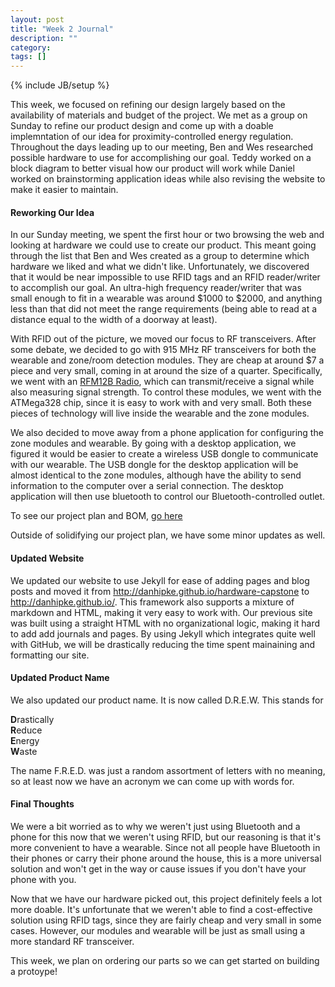 ```yaml
---
layout: post
title: "Week 2 Journal"
description: ""
category: 
tags: []
---
```

{% include JB/setup %}

This week, we focused on refining our design largely based on the availability of materials and budget of the project.  We met as a group on Sunday to refine our product design and come up with a doable implemntation of our idea for proximity-controlled energy regulation.  Throughout the days leading up to our meeting, Ben and Wes researched possible hardware to use for accomplishing our goal.  Teddy worked on a block diagram to better visual how our product will work while Daniel worked on brainstorming application ideas while also revising the website to make it easier to maintain.

#### Reworking Our Idea
In our Sunday meeting, we spent the first hour or two browsing the web and looking at hardware we could use to create our product.  This meant going through the list that Ben and Wes created as a group to determine which hardware we liked and what we didn't like.  Unfortunately, we discovered that it would be near impossible to use RFID tags and an RFID reader/writer to accomplish our goal.  An ultra-high frequency reader/writer that was small enough to fit in a wearable was around $1000 to $2000, and anything less than that did not meet the range requirements (being able to read at a distance equal to the width of a doorway at least).

With RFID out of the picture, we moved our focus to RF transceivers.  After some debate, we decided to go with 915 MHz RF transceivers for both the wearable and zone/room detection modules.  They are cheap at around $7 a piece and very small, coming in at around the size of a quarter.  Specifically, we went with an <a href="http://moderndevice.com/product/rfm12b-radio/">RFM12B Radio</a>, which can transmit/receive a signal while also measuring signal strength.  To control these modules, we went with the ATMega328 chip, since it is easy to work with and very small.  Both these pieces of technology will live inside the wearable and the zone modules.

We also decided to move away from a phone application for configuring the zone modules and wearable.  By going with a desktop application, we figured it would be easier to create a wireless USB dongle to communicate with our wearable.  The USB dongle for the desktop application will be almost identical to the zone modules, although have the ability to send information to the computer over a serial connection.  The desktop application will then use bluetooth to control our Bluetooth-controlled outlet.

To see our project plan and BOM, <a href="http://danhipke.github.io/hardware-capstone">go here</a>

Outside of solidifying our project plan, we have some minor updates as well.

#### Updated Website
We updated our website to use Jekyll for ease of adding pages and blog posts and moved it from http://danhipke.github.io/hardware-capstone to http://danhipke.github.io/.  This framework also supports a mixture of markdown and HTML, making it very easy to work with.  Our previous site was built using a straight HTML with no organizational logic, making it hard to add add journals and pages.  By using Jekyll which integrates quite well with GitHub, we will be drastically reducing the time spent mainaining and formatting our site. 

#### Updated Product Name
We also updated our product name.  It is now called D.R.E.W.  This stands for

**D**rastically<br/>
**R**educe<br/>
**E**nergy<br/>
**W**aste<br/>

The name F.R.E.D. was just a random assortment of letters with no meaning, so at least now we have an acronym we can come up with words for.

#### Final Thoughts
We were a bit worried as to why we weren't just using Bluetooth and a phone for this now that we weren't using RFID, but our reasoning is that it's more convenient to have a wearable.  Since not all people have Bluetooth in their phones or carry their phone around the house, this is a more universal solution and won't get in the way or cause issues if you don't have your phone with you.

Now that we have our hardware picked out, this project definitely feels a lot more doable. It's unfortunate that we weren't able to find a cost-effective solution using RFID tags, since they are fairly cheap and very small in some cases.  However, our modules and wearable will be just as small using a more standard RF transceiver.

This week, we plan on ordering our parts so we can get started on building a protoype!


